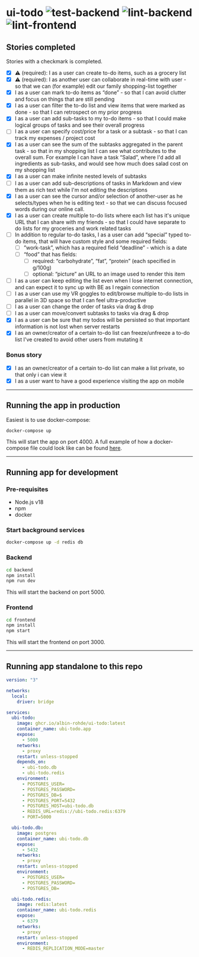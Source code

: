 # ui-todo ![test-backend](https://github.com/albin-rohde/ui-todo/actions/workflows/test-backend.yml/badge.svg) ![lint-backend](https://github.com/albin-rohde/ui-todo/actions/workflows/lint-backend.yml/badge.svg) ![lint-frontend](https://github.com/albin-rohde/ui-todo/actions/workflows/lint-frontend.yml/badge.svg)

## Stories completed

Stories with a checkmark is completed.

- [x] ⚠ (required): I as a user can create to-do items, such as a grocery list
- [x] ⚠ (required): I as another user can collaborate in real-time with user - so that
  we can (for example) edit our family shopping-list together
- [x] I as a user can mark to-do items as “done” - so that I can avoid clutter and focus
  on things that are still pending
- [x] I as a user can filter the to-do list and view items that were marked as done - so
  that I can retrospect on my prior progress
- [x] I as a user can add sub-tasks to my to-do items - so that I could make logical
  groups of tasks and see their overall progress
- [ ] I as a user can specify cost/price for a task or a subtask - so that I can track
  my expenses / project cost
- [x] I as a user can see the sum of the subtasks aggregated in the parent task - so
  that in my shopping list I can see what contributes to the overall sum. For example I
  can have a task “Salad”, where I'd add all ingredients as sub-tasks, and would see how
  much does salad cost on my shopping list
- [x] I as a user can make infinite nested levels of subtasks
- [ ] I as a user can add sub-descriptions of tasks in Markdown and view them as rich
  text
  while I'm not editing the descriptions
- [x] I as a user can see the cursor and/or selection of another-user as he
  selects/types when he is editing text - so that we can discuss focused words during
  our online call.
- [x] I as a user can create multiple to-do lists where each list has it's unique URL
  that I can share with my friends - so that I could have separate to do lists for my
  groceries and work related tasks
- [ ] In addition to regular to-do tasks, I as a user can add “special” typed to-do
  items, that will have custom style and some required fields:
  - [ ] ”work-task”, which has a required field “deadline” - which is a date
  - [ ] “food” that has fields:
    - [ ] required: “carbohydrate”, “fat”, “protein” (each specified in g/100g)
    - [ ] optional: “picture” an URL to an image used to render this item
- [ ] I as a user can keep editing the list even when I lose internet connection, and
  can expect it to sync up with BE as I regain connection
- [ ] I as a user can use my VR goggles to edit/browse multiple to-do lists in parallel
  in 3D space so that I can feel ultra-productive
- [ ] I as a user can change the order of tasks via drag & drop
- [ ] I as a user can move/convert subtasks to tasks via drag & drop
- [x] I as a user can be sure that my todos will be persisted so that important
  information is not lost when server restarts
- [x] I as an owner/creator of a certain to-do list can freeze/unfreeze a to-do list
  I've created to avoid other users from mutating it

### Bonus story

- [x] I as an owner/creator of a certain to-do list can make a list private, so that
  only i can view it
- [x] I as a user want to have a good experience visiting the app on mobile

---
## Running the app in production

Easiest is to use docker-compose:

```bash
docker-compose up
```

This will start the app on port 4000.
A full example of how a docker-compose file could look like can be
found [here](./docker-compose.yml).

---
## Running app for development

### Pre-requisites

- Node.js v18
- npm
- docker

### Start background services

```bash
docker-compose up -d redis db
```

### Backend

```bash
cd backend
npm install
npm run dev
```

This will start the backend on port 5000.

### Frontend

```bash
cd frontend
npm install
npm start
```

This will start the frontend on port 3000.

---

## Running app standalone to this repo

```yaml
version: "3"

networks:
  local:
    driver: bridge

services:
  ubi-todo:
    image: ghcr.io/albin-rohde/ui-todo:latest
    container_name: ubi-todo.app
    expose:
      - 5000
    networks:
      - proxy
    restart: unless-stopped
    depends_on:
      - ubi-todo.db
      - ubi-todo.redis
    environment:
      - POSTGRES_USER=
      - POSTGRES_PASSWORD=
      - POSTGRES_DB=$
      - POSTGRES_PORT=5432
      - POSTGRES_HOST=ubi-todo.db
      - REDIS_URL=redis://ubi-todo.redis:6379
      - PORT=5000

  ubi-todo.db:
    image: postgres
    container_name: ubi-todo.db
    expose:
      - 5432
    networks:
      - proxy
    restart: unless-stopped
    environment:
      - POSTGRES_USER=
      - POSTGRES_PASSWORD=
      - POSTGRES_DB=

  ubi-todo.redis:
    image: redis:latest
    container_name: ubi-todo.redis
    expose:
      - 6379
    networks:
      - proxy
    restart: unless-stopped
    environment:
      - REDIS_REPLICATION_MODE=master
```